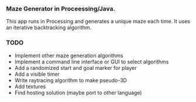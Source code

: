 ### Maze Generator in Proceessing/Java.
This app runs in Processing and generates a unique maze each time. It uses an iterative backtracking algorithm.

### TODO
- Implement other maze generation algorithms
- Implement a command line interface or GUI to select algorithms
- Add a randomized start and goal marker for player
- Add a visible timer
- Write raytracing algorithm to make pseudo-3D
- Add textures
- Find hosting solution (maybe port to other language)
